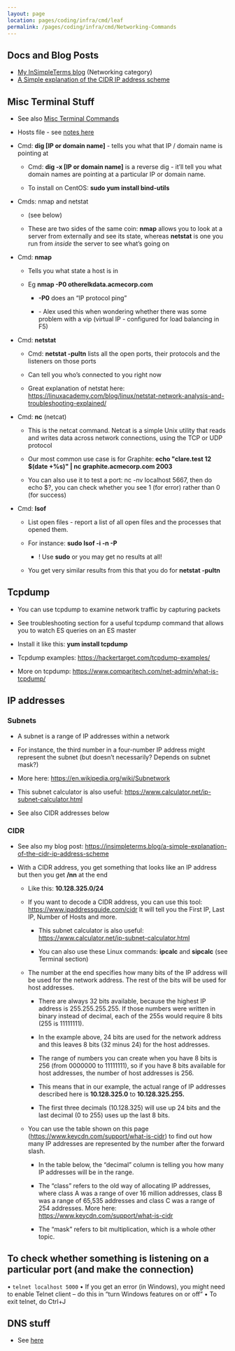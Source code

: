 ```yaml
---
layout: page
location: pages/coding/infra/cmd/leaf
permalink: /pages/coding/infra/cmd/Networking-Commands
---
```


## Docs and Blog Posts

- [My InSimpleTerms blog](https://insimpleterms.blog/category/networking) (Networking category)
- [A Simple explanation of the CIDR IP address scheme](https://insimpleterms.blog/a-simple-explanation-of-the-cidr-ip-address-scheme)

## Misc Terminal Stuff

  - See also [Misc Terminal Commands](/pages/coding/infra/cmd/Misc-Terminal-Commands)
  - Hosts file - see [notes here](/pages/coding/infra/servers/Networking#hosts-file)
  - Cmd: **dig \[IP or domain name\]** - tells you what that IP / domain
    name is pointing at
    
      - Cmd: **dig -x \[IP or domain name\]** is a reverse dig - it’ll
        tell you what domain names are pointing at a particular IP or
        domain name.
    
      - To install on CentOS: **sudo yum install bind-utils**

  - Cmds: nmap and netstat
    
      - (see below)
    
      - These are two sides of the same coin: **nmap** allows you to
        look at a server from externally and see its state, whereas
        **netstat** is one you run from *inside* the server to see
        what’s going on

  - Cmd: **nmap**
    
      - Tells you what state a host is in
    
      - Eg **nmap -P0 otherelkdata.acmecorp.com**
        
          - **-P0** does an “IP protocol ping”
        
          - \- Alex used this when wondering whether there was some
            problem with a vip (virtual IP - configured for load
            balancing in F5)

  - Cmd: **netstat**
    
      - Cmd: **netstat -pultn** lists all the open ports, their
        protocols and the listeners on those ports
    
      - Can tell you who’s connected to you right now
    
      - Great explanation of netstat here:
        [<span class="underline">https://linuxacademy.com/blog/linux/netstat-network-analysis-and-troubleshooting-explained/</span>](https://linuxacademy.com/blog/linux/netstat-network-analysis-and-troubleshooting-explained/)

  - Cmd: **nc** (netcat)
    
      - This is the netcat command. Netcat is a simple Unix utility that
        reads and writes data across network connections, using the TCP
        or UDP protocol
    
      - Our most common use case is for Graphite: **echo "clare.test 12
        $(date +%s)" | nc graphite.acmecorp.com 2003**
    
      - You can also use it to test a port: nc -nv localhost 5667, then
        do echo $?, you can check whether you see 1 (for error) rather
        than 0 (for success)

  - Cmd: **lsof**
    
      - List open files - report a list of all open files and the
        processes that opened them.
    
      - For instance: **sudo lsof -i -n -P**
        
          - \! Use **sudo** or you may get no results at all\!
    
      - You get very similar results from this that you do for **netstat
        -pultn**

## Tcpdump

  - You can use tcpdump to examine network traffic by capturing packets

  - See troubleshooting section for a useful tcpdump command that allows
    you to watch ES queries on an ES master

  - Install it like this: **yum install tcpdump**

  - Tcpdump examples:
    [<span class="underline">https://hackertarget.com/tcpdump-examples/</span>](https://hackertarget.com/tcpdump-examples/)

  - More on tcpdump:
    [<span class="underline">https://www.comparitech.com/net-admin/what-is-tcpdump/</span>](https://www.comparitech.com/net-admin/what-is-tcpdump/)

## IP addresses

### Subnets

  - A subnet is a range of IP addresses within a network

  - For instance, the third number in a four-number IP address might
    represent the subnet (but doesn’t necessarily? Depends on subnet
    mask?)

  - More here:
    [<span class="underline">https://en.wikipedia.org/wiki/Subnetwork</span>](https://en.wikipedia.org/wiki/Subnetwork)

  - This subnet calculator is also useful:
    [<span class="underline">https://www.calculator.net/ip-subnet-calculator.html</span>](https://www.calculator.net/ip-subnet-calculator.html)

  - See also CIDR addresses below

### CIDR

  - See also my blog post:
    <https://insimpleterms.blog/a-simple-explanation-of-the-cidr-ip-address-scheme>

  - With a CIDR address, you get something that looks like an IP address
    but then you get **/nn** at the end
    
      - Like this: **10.128.325.0/24**
    
      - If you want to decode a CIDR address, you can use this tool:
        [<span class="underline">https://www.ipaddressguide.com/cidr</span>](https://www.ipaddressguide.com/cidr)
        It will tell you the First IP, Last IP, Number of Hosts and
        more.
        
          - This subnet calculator is also useful:
            [<span class="underline">https://www.calculator.net/ip-subnet-calculator.html</span>](https://www.calculator.net/ip-subnet-calculator.html)
        
          - You can also use these Linux commands: **ipcalc** and
            **sipcalc** (see Terminal section)
    
      - The number at the end specifies how many bits of the IP address
        will be used for the network address. The rest of the bits will
        be used for host addresses.
        
          - There are always 32 bits available, because the highest IP
            address is 255.255.255.255. If those numbers were written in
            binary instead of decimal, each of the 255s would require 8
            bits (255 is 11111111).
        
          - In the example above, 24 bits are used for the network
            address and this leaves 8 bits (32 minus 24) for the host
            addresses.
        
          - The range of numbers you can create when you have 8 bits is
            256 (from 0000000 to 11111111), so if you have 8 bits
            available for host addresses, the number of host addresses
            is 256.
        
          - This means that in our example, the actual range of IP
            addresses described here is **10.128.325.0** to
            **10.128.325.255.**
        
          - The first three decimals (10.128.325) will use up 24 bits
            and the last decimal (0 to 255) uses up the last 8 bits.
    
      - You can use the table shown on this page
        (https://www.keycdn.com/support/what-is-cidr) to find out how
        many IP addresses are represented by the number after the
        forward slash.
        
          - In the table below, the “decimal” column is telling you how
            many IP addresses will be in the range.
        
          - The “class” refers to the old way of allocating IP
            addresses, where class A was a range of over 16 million
            addresses, class B was a range of 65,535 addresses and class
            C was a range of 254 addresses. More here:
            [<span class="underline">https://www.keycdn.com/support/what-is-cidr</span>](https://www.keycdn.com/support/what-is-cidr)
        
          - The “mask” refers to bit multiplication, which is a whole
            other topic.

## To check whether something is listening on a particular port (and make the connection)

•	`telnet localhost 5000`
•	If you get an error (in Windows), you might need to enable Telnet client – do this in “turn Windows features on or off”
•	To exit telnet, do Ctrl+J

## DNS stuff

- See [here](/pages/coding/infra/servers/DNS-And-Routing#useful-dns-commands)